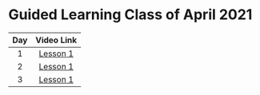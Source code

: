 # Guided Learning Class of April 2021

|Day|Video Link|
|:--:|:--:|
|1|[Lesson 1][d1v]|
|2|[Lesson 1][d2v]|
|3|[Lesson 1][d3v]|
<!--
|4|[Lesson 1][d1v]|
|5|[Lesson 1][d1v]|
|6|[Lesson 1][d1v]|
|7|[Lesson 1][d1v]|
|8|[Lesson 1][d1v]|
  -->




<!-- Named Links -->

[d1v]:https://creatio-global.zoom.us/rec/play/Jhp36linrUbaHS-a16qt6qzXVOaHlB-vZM_9DsgmiJuCSkgBEd9gqJhvOyHVXCFJj6kXFV-V0QnmIEq7.15hbAT18evgyXlCc
[d2v]:https://creatio-global.zoom.us/rec/play/2chK2sJHV0esZGLk67h-3IuDdbRHjRfCsN6_oepOmkDXYfnX83W3vIHn34qFWMlceg7uoYtRLX5YEyvC.LszxVetY1Myyo6GS
[d3v]:https://creatio-global.zoom.us/rec/share/TOp4Fy9sP_N6RnsFZcfBs2yPA-MxWArX9-8XoGeVNHi_j_vxSigvsIyuwyuRsf3i.NEXFQO0s4bTeenz5?startTime=1619100018000